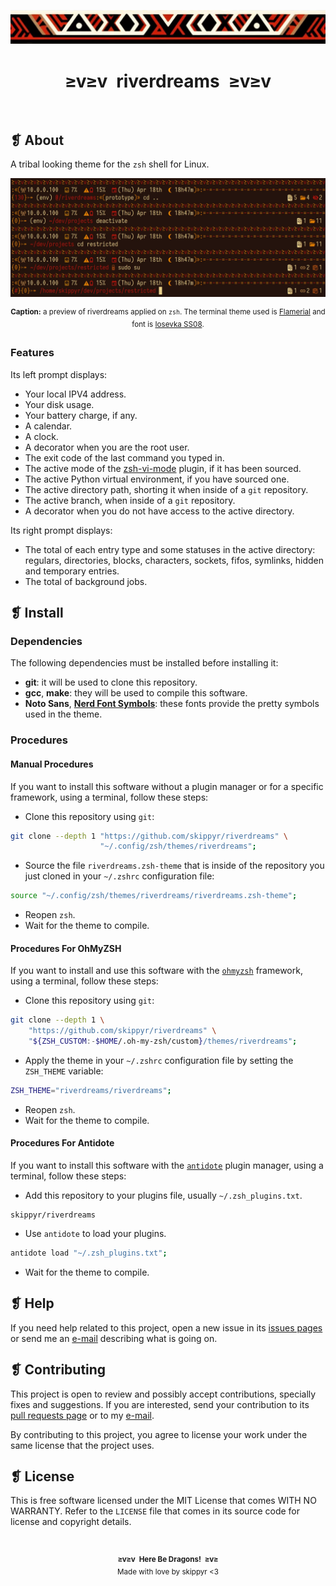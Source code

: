 <p align="center">
	<img alt="" src="assets/ornament.webp" />
</p>
<h1 align="center">≥v≥v&ensp;riverdreams&ensp;≥v≥v</h1>
<p align="center">
	<img alt="" src="https://img.shields.io/github/license/skippyr/riverdreams?style=plastic&label=%E2%89%A5%20license&labelColor=%2324130e&color=%23b8150d" />
	&nbsp;
	<img alt="" src="https://img.shields.io/github/v/tag/skippyr/riverdreams?style=plastic&label=%E2%89%A5%20tag&labelColor=%2324130e&color=%23b8150d" />
	&nbsp;
	<img alt="" src="https://img.shields.io/github/commit-activity/t/skippyr/riverdreams?style=plastic&label=%E2%89%A5%20commits&labelColor=%2324130e&color=%23b8150d" />
	&nbsp;
	<img alt="" src="https://img.shields.io/github/stars/skippyr/riverdreams?style=plastic&label=%E2%89%A5%20stars&labelColor=%2324130e&color=%23b8150d" />
</p>

## ❡ About

A tribal looking theme for the `zsh` shell for Linux.

<p align="center">
	<img alt="" src="assets/preview.webp" />
</p>
<p align="center"><sup><strong>Caption:</strong> a preview of riverdreams applied on <code>zsh</code>. The terminal theme used is <a href="https://github.com/skippyr/flamerial">Flamerial</a> and font is <a href="https://github.com/be5invis/Iosevka">Iosevka SS08</a>.</sup></p>

### Features

Its left prompt displays:

- Your local IPV4 address.
- Your disk usage.
- Your battery charge, if any.
- A calendar.
- A clock.
- A decorator when you are the root user.
- The exit code of the last command you typed in.
- The active mode of the [zsh-vi-mode](https://github.com/jeffreytse/zsh-vi-mode) plugin, if it has been sourced.
- The active Python virtual environment, if you have sourced one.
- The active directory path, shorting it when inside of a `git` repository.
- The active branch, when inside of a `git` repository.
- A decorator when you do not have access to the active directory.

Its right prompt displays:

- The total of each entry type and some statuses in the active directory: regulars, directories, blocks, characters, sockets, fifos, symlinks, hidden and temporary entries.
- The total of background jobs.

## ❡ Install

### Dependencies

The following dependencies must be installed before installing it:

- **git**: it will be used to clone this repository.
- **gcc**, **make**: they will be used to compile this software.
- **Noto Sans**, [**Nerd Font Symbols**](https://www.nerdfonts.com/font-downloads): these fonts provide the pretty symbols used in the theme.

### Procedures

#### Manual Procedures

If you want to install this software without a plugin manager or for a specific framework, using a terminal, follow these steps:

- Clone this repository using `git`:

```sh
git clone --depth 1 "https://github.com/skippyr/riverdreams" \
                    "~/.config/zsh/themes/riverdreams";
```

- Source the file `riverdreams.zsh-theme` that is inside of the repository you just cloned in your `~/.zshrc` configuration file:

```zsh
source "~/.config/zsh/themes/riverdreams/riverdreams.zsh-theme";
```

- Reopen `zsh`.
- Wait for the theme to compile.

#### Procedures For OhMyZSH

If you want to install and use this software with the [`ohmyzsh`](https://github.com/ohmyzsh/ohmyzsh) framework, using a terminal, follow these steps:

- Clone this repository using `git`:

```sh
git clone --depth 1 \
    "https://github.com/skippyr/riverdreams" \
    "${ZSH_CUSTOM:-$HOME/.oh-my-zsh/custom}/themes/riverdreams";
```

- Apply the theme in your `~/.zshrc` configuration file by setting the `ZSH_THEME` variable:

```zsh
ZSH_THEME="riverdreams/riverdreams";
```

- Reopen `zsh`.
- Wait for the theme to compile.

#### Procedures For Antidote

If you want to install this software with the [`antidote`](https://github.com/mattmc3/antidote) plugin manager, using a terminal, follow these steps:

- Add this repository to your plugins file, usually `~/.zsh_plugins.txt`.

```
skippyr/riverdreams
```

- Use `antidote` to load your plugins.

```zsh
antidote load "~/.zsh_plugins.txt";
```

- Wait for the theme to compile.

## ❡ Help

If you need help related to this project, open a new issue in its [issues pages](https://github.com/skippyr/riverdreams/issues) or send me an [e-mail](mailto:skippyr.developer@gmail.com) describing what is going on.

## ❡ Contributing

This project is open to review and possibly accept contributions, specially fixes and suggestions. If you are interested, send your contribution to its [pull requests page](https://github.com/skippyr/riverdreams/pulls) or to my [e-mail](mailto:skippyr.developer@gmail.com).

By contributing to this project, you agree to license your work under the same license that the project uses.

## ❡ License

This is free software licensed under the MIT License that comes WITH NO WARRANTY. Refer to the `LICENSE` file that comes in its source code for license and copyright details.

&ensp;
<p align="center"><sup><strong>≥v≥v&ensp;Here Be Dragons!&ensp;≥v≥</strong><br />Made with love by skippyr <3</sup></p>
